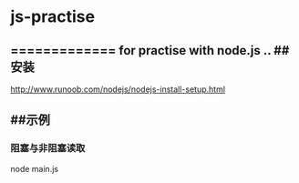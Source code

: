 # js-practise
=============
for practise with node.js ..
##安装
-------------
http://www.runoob.com/nodejs/nodejs-install-setup.html

##示例
-------------
### 阻塞与非阻塞读取
node main.js
